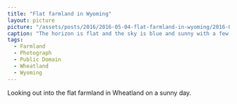 ```yaml
---
title: "Flat farmland in Wyoming"
layout: picture
picture: "/assets/posts/2016/2016-05-04-flat-farmland-in-wyoming/2016-05-04-flat-farmland-in-wyoming-smaller.jpg"
caption: "The horizon is flat and the sky is blue and sunny with a few clouds. Old farm equipment is scattered around patches of wheat."
tags:
  - Farmland
  - Photograph
  - Public Domain
  - Wheatland
  - Wyoming
---
```

Looking out into the flat farmland in Wheatland on a sunny day.
